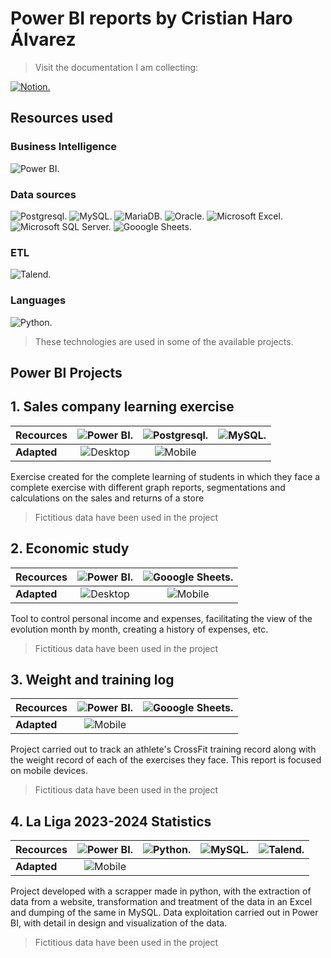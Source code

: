 # Power BI reports by Cristian Haro Álvarez
>Visit the documentation I am collecting:

[![Notion.](https://img.shields.io/badge/Notion-000000?style=for-the-badge&logo=notion&logoColor=white "Notion.")](https://www.notion.so/Power-BI-122bba40644180dfae21d7f9de4df6c3?pvs=4)
## Resources used
### Business Intelligence
![Power BI.](https://img.shields.io/badge/PowerBI-F2C811?style=for-the-badge&logo=Power%20BI&logoColor=white "Power BI.")
### Data sources
![Postgresql.](https://img.shields.io/badge/PostgreSQL-316192?style=for-the-badge&logo=postgresql&logoColor=white "Postgresql.")
![MySQL.](https://img.shields.io/badge/MySQL-005C84?style=for-the-badge&logo=mysql&logoColor=white "MySQL.")
![MariaDB.](https://img.shields.io/badge/MariaDB-003545?style=for-the-badge&logo=mariadb&logoColor=white "MariaDB.")
![Oracle.](https://img.shields.io/badge/Oracle-F80000?style=for-the-badge&logo=Oracle&logoColor=white "Oracle.")
![Microsoft Excel.](https://img.shields.io/badge/Microsoft_Excel-217346?style=for-the-badge&logo=microsoft-excel&logoColor=white "Microsoft Excel.")
![Microsoft SQL Server.](https://img.shields.io/badge/Microsoft_SQL_Server-CC2927?style=for-the-badge&logo=microsoft-sql-server&logoColor=white "Microsoft SQL Server.")
![Gooogle Sheets.](https://img.shields.io/badge/Google%20Sheets-34A853?style=for-the-badge&logo=google-sheets&logoColor=white "Gooogle Sheets.")
### ETL
![Talend.](https://img.shields.io/badge/Talend-FF6D70?style=for-the-badge&logo=Talend&logoColor=white "Talend.")
### Languages
![Python.](https://img.shields.io/badge/Python-FFD43B?style=for-the-badge&logo=python&logoColor=blue "Python.")
> These technologies are used in some of the available projects.

## Power BI Projects
## 1. Sales company learning exercise
| **Recources** | ![Power BI.](https://img.shields.io/badge/PowerBI-F2C811?style=for-the-badge&logo=Power%20BI&logoColor=white "Power BI.") |  ![Postgresql.](https://img.shields.io/badge/PostgreSQL-316192?style=for-the-badge&logo=postgresql&logoColor=white "Postgresql.")|![MySQL.](https://img.shields.io/badge/MySQL-005C84?style=for-the-badge&logo=mysql&logoColor=white "MySQL.") | 
|---------------|:---:|:---:|---|
| **Adapted**   |![Desktop](https://img.shields.io/badge/Desktop-00BFFF?style=for-the-badge&logo=desktop&logoColor=white) | ![Mobile](https://img.shields.io/badge/Mobile-32CD32?style=for-the-badge&logo=mobile&logoColor=white) |   |   |

Exercise created for the complete learning of students in which they face a complete exercise with different graph reports, segmentations and calculations on the sales and returns of a store

> Fictitious data have been used in the project

## 2. Economic study
| **Recources** | ![Power BI.](https://img.shields.io/badge/PowerBI-F2C811?style=for-the-badge&logo=Power%20BI&logoColor=white "Power BI.") |  ![Gooogle Sheets.](https://img.shields.io/badge/Google%20Sheets-34A853?style=for-the-badge&logo=google-sheets&logoColor=white "Gooogle Sheets.")|
|---------------|:---:|:---:|
| **Adapted**   |![Desktop](https://img.shields.io/badge/Desktop-00BFFF?style=for-the-badge&logo=desktop&logoColor=white) | ![Mobile](https://img.shields.io/badge/Mobile-32CD32?style=for-the-badge&logo=mobile&logoColor=white) |


Tool to control personal income and expenses, facilitating the view of the evolution month by month, creating a history of expenses, etc.

> Fictitious data have been used in the project

## 3. Weight and training log
| **Recources** | ![Power BI.](https://img.shields.io/badge/PowerBI-F2C811?style=for-the-badge&logo=Power%20BI&logoColor=white "Power BI.") |  ![Gooogle Sheets.](https://img.shields.io/badge/Google%20Sheets-34A853?style=for-the-badge&logo=google-sheets&logoColor=white "Gooogle Sheets.")|
|---------------|:---:|:---:
| **Adapted**   |![Mobile](https://img.shields.io/badge/Mobile-32CD32?style=for-the-badge&logo=mobile&logoColor=white)               |  |   |   |

Project carried out to track an athlete's CrossFit training record along with the weight record of each of the exercises they face. This report is focused on mobile devices.

> Fictitious data have been used in the project

## 4. La Liga 2023-2024 Statistics
| **Recources** | ![Power BI.](https://img.shields.io/badge/PowerBI-F2C811?style=for-the-badge&logo=Power%20BI&logoColor=white "Power BI.") |  ![Python.](https://img.shields.io/badge/Python-FFD43B?style=for-the-badge&logo=python&logoColor=blue "Python.")|![MySQL.](https://img.shields.io/badge/MySQL-005C84?style=for-the-badge&logo=mysql&logoColor=white "MySQL.") | ![Talend.](https://img.shields.io/badge/Talend-FF6D70?style=for-the-badge&logo=Talend&logoColor=white "Talend.")  |
|---------------|:---:|:---:|---|---|
| **Adapted**   |![Mobile](https://img.shields.io/badge/Mobile-32CD32?style=for-the-badge&logo=mobile&logoColor=white)               |  |   |   |

Project developed with a scrapper made in python, with the extraction of data from a website, transformation and treatment of the data in an Excel and dumping of the same in MySQL. Data exploitation carried out in Power BI, with detail in design and visualization of the data.

> Fictitious data have been used in the project
